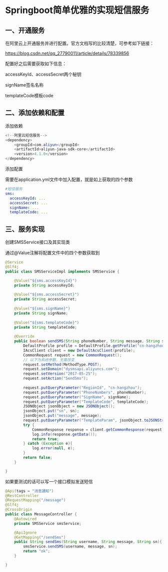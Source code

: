# Springboot简单优雅的实现短信服务



## 一、开通服务



在阿里云上开通服务并进行配置。官方文档写的比较清楚，可参考如下链接：

https://blog.csdn.net/qq_27790011/article/details/78339856

配置好之后需要获取如下信息：

accessKeyId、accessSecret两个秘钥

signName签名名称

templateCode模板code



## 二、添加依赖和配置

添加依赖

```java
<!--阿里云短信服务-->
<dependency>
    <groupId>com.aliyun</groupId>
    <artifactId>aliyun-java-sdk-core</artifactId>
    <version>4.1.0</version>
</dependency>
```

添加配置

需要在application.yml文件中加入配置，就是如上获取的四个参数

```yaml
#短信服务
sms:
  accessKeyId: ...
  accessSecret: ...
  signName: ...
  templateCode: ...
```



## 三、服务实现

创建SMSService接口及其实现类

通过@Value注解将配置文件中的四个参数获取到

```java
@Service
@Slf4j
public class SMSServiceImpl implements SMSService {

    @Value("${sms.accessKeyId}")
    private String accessKeyId;
    
    @Value("${sms.accessSecret}")
    private String accessSecret;
    
    @Value("${sms.signName}")
    private String signName;
    
    @Value("${sms.templateCode}")
    private String templateCode;
    
    @Override
    public boolean sendSMS(String phoneNumber, String message, String sn) {
        DefaultProfile profile = DefaultProfile.getProfile("cn-hangzhou", accessKeyId, accessSecret);
        IAcsClient client = new DefaultAcsClient(profile);
        CommonRequest request = new CommonRequest();
        // 以下为系统参数，无需改变
        request.setMethod(MethodType.POST);
        request.setDomain("dysmsapi.aliyuncs.com");
        request.setVersion("2017-05-25");
        request.setAction("SendSms");
        
        request.putQueryParameter("RegionId", "cn-hangzhou");
        request.putQueryParameter("PhoneNumbers", phoneNumber);
        request.putQueryParameter("SignName", signName);
        request.putQueryParameter("TemplateCode", templateCode);
        JSONObject jsonObject = new JSONObject();
        jsonObject.put("sn", sn);
        jsonObject.put("message", message);
        request.putQueryParameter("TemplateParam", jsonObject.toJSONString());
        try {
            CommonResponse response = client.getCommonResponse(request);
            log.info(response.getData());
            return true;
        } catch (Exception e){
            log.error(null, e);
        }
        return false;
    }

}
```

如果要测试的话可以写一个接口模拟发送短信

```java
@Api(tags = "消息通知")
@RestController
@RequestMapping("/message")
@Slf4j
@CrossOrigin
public class MessageController {
    @Autowired
    private SMSService smsService;

    @ApiIgnore
    @GetMapping("/sendSms")
    public String sendSms(String username, String message, String sn){
        smsService.sendSMS(username, message, sn);
        return "ok";
    }

}    
```


